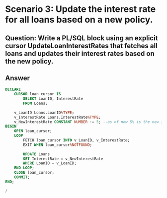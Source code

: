 # Scenario 3: Update the interest rate for all loans based on a new policy.
## 	Question: Write a PL/SQL block using an explicit cursor UpdateLoanInterestRates that fetches all loans and updates their interest rates based on the new policy.
## Answer
```sql
DECLARE
    CURSOR loan_cursor IS
        SELECT LoanID, InterestRate
        FROM Loans;
    
    v_LoanID Loans.LoanID%TYPE;
    v_InterestRate Loans.InterestRate%TYPE;
    v_NewInterestRate CONSTANT NUMBER := 5; --as of now 5% is the new interest rate
BEGIN
    OPEN loan_cursor;
    LOOP
        FETCH loan_cursor INTO v_LoanID, v_InterestRate;
        EXIT WHEN loan_cursor%NOTFOUND;
        
        UPDATE Loans
        SET InterestRate = v_NewInterestRate
        WHERE LoanID = v_LoanID;
    END LOOP;
    CLOSE loan_cursor;
    COMMIT;
END;

/
```